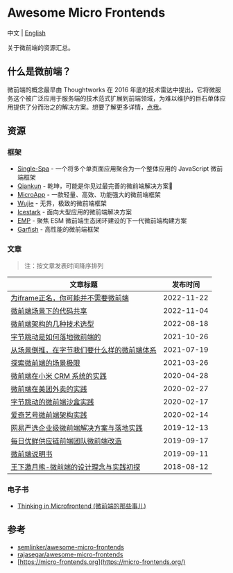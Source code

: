 # Awesome Micro Frontends

中文 | [English](README.en.md)

关于微前端的资源汇总。

## 什么是微前端？

微前端的概念最早由 Thoughtworks 在 2016 年底的技术雷达中提出，它将微服务这个被广泛应用于服务端的技术范式扩展到前端领域，为难以维护的巨石单体应用提供了分而治之的解决方案。想要了解更多详情，[点我](https://micro-frontends.org/)。

## 资源

### 框架

- [Single-Spa](https://single-spa.js.org/) - 一个将多个单页面应用聚合为一个整体应用的 JavaScript 微前端框架
- [Qiankun](https://github.com/umijs/qiankun) - 乾坤，可能是你见过最完善的微前端解决方案🧐
- [MicroApp](https://github.com/micro-zoe/micro-app) - 一款轻量、高效、功能强大的微前端框架
- [Wujie](https://github.com/Tencent/wujie) - 无界，极致的微前端框架
- [Icestark](https://github.com/ice-lab/icestark) - 面向大型应用的微前端解决方案
- [EMP](https://github.com/efoxTeam/emp) - 聚焦 ESM 微前端生态闭环建设的下一代微前端构建方案
- [Garfish](https://github.com/modern-js-dev/garfish) - 高性能的微前端框架

### 文章

> 注：按文章发表时间降序排列

|文章标题|发布时间|
|---|---|
|[为iframe正名，你可能并不需要微前端](https://mp.weixin.qq.com/s/Sp2hlxUcY45-v9nlIhEOow)| 2022-11-22|
|[微前端场景下的代码共享](https://mp.weixin.qq.com/s/InlTgfOyLz4BRh1x0Gxzfw)| 2022-11-04|
|[微前端架构的几种技术选型](https://mp.weixin.qq.com/s/Kv_PF4TPc0Bdh9D8LK0lhw)|2022-08-18|
|[字节跳动是如何落地微前端的](https://mp.weixin.qq.com/s/VtF1ZjR72PjfbcRjWZjRfg)|2021-10-26|
|[从场景倒推，在字节我们要什么样的微前端体系](https://mp.weixin.qq.com/s/pTjaje1LUQ2K6VnfsM2eSg)|2021-07-19|
|[探索微前端的场景极限](https://mp.weixin.qq.com/s/FE3jsrqHrLWIjdEqaetoiA)| 2021-03-26|
|[微前端在小米 CRM 系统的实践](https://mp.weixin.qq.com/s/Q4T_UgMIYX1Iu8jUXtPr_w)|2020-04-28|
|[微前端在美团外卖的实践](https://juejin.cn/post/6844904073972432903)|2020-02-27|
|[字节跳动的微前端沙盒实践](https://juejin.cn/post/6844904066225537037)|2020-02-17|
|[爱奇艺号微前端架构实践](https://mp.weixin.qq.com/s/MgZGuthSv49qXWr_YBhyeQ)|2020-02-14|
|[网易严选企业级微前端解决方案与落地实践](https://mp.weixin.qq.com/s/x2N-Y5xZV-XbrqxDT_wLKA)| 2019-12-13|
|[每日优鲜供应链前端团队微前端改造](https://juejin.cn/post/6844903943873675271)|2019-09-17|
|[微前端说明书](https://zhuanlan.zhihu.com/p/82051427)|2019-09-11|
|[王下邀月熊-微前端的设计理念与实践初探](https://zhuanlan.zhihu.com/p/41879781)|2018-08-12|

### 电子书

- [Thinking in Microfrontend (微前端的那些事儿)](https://github.com/phodal/microfrontends)

## 参考

- [semlinker/awesome-micro-frontends](https://github.com/semlinker/awesome-micro-frontends)
- [rajasegar/awesome-micro-frontends](https://github.com/rajasegar/awesome-micro-frontends)
- [https://micro-frontends.org](https://micro-frontends.org/)
